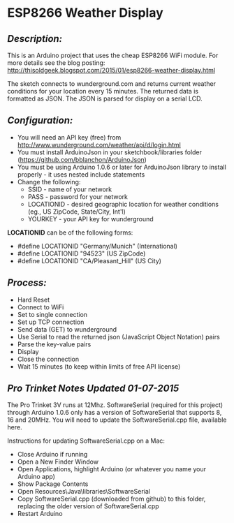 # **ESP8266 Weather Display**
## *Description:*
This is an Arduino project that uses the cheap ESP8266 WiFi module. 
For more details see the blog posting: http://thisoldgeek.blogspot.com/2015/01/esp8266-weather-display.html


The sketch connects to wunderground.com and returns current weather conditions
for your location every 15 minutes. The returned data is formatted as JSON. The
JSON is parsed for display on a serial LCD.

## *Configuration:*
* You will need an API key (free) from http://www.wunderground.com/weather/api/d/login.html
* You must install ArduinoJson in your sketchbook/libraries folder (https://github.com/bblanchon/ArduinoJson)
* You must be using Arduino 1.0.6 or later for ArduinoJson library to install properly - it uses nested include statements
* Change the following:
  * SSID - name of your network
  * PASS - password for your network
  * LOCATIONID - desired geographic location for weather conditions (eg., US ZipCode, State/City, Int'l)
  * YOURKEY - your API key for wunderground

**LOCATIONID** can be of the following forms:
* #define LOCATIONID "Germany/Munich"  (International)
* #define LOCATIONID "94523"           (US ZipCode)
* #define LOCATIONID "CA/Pleasant_Hill" (US City)

## *Process:*
* Hard Reset
* Connect to WiFi
* Set to single connection
* Set up TCP connection
* Send data (GET) to wunderground
* Use Serial to read the returned json (JavaScript Object Notation) pairs
* Parse the key-value pairs
* Display 
* Close the connection
* Wait 15 minutes (to keep within limits of free API license)

## *Pro Trinket Notes Updated 01-07-2015*
The Pro Trinket 3V runs at 12Mhz. SoftwareSerial (required for this project) through Arduino 1.0.6
only has a version of SoftwareSerial that supports 8, 16 and 20MHz. You will need to update the 
SoftwareSerial.cpp file, available here.

Instructions for updating SoftwareSerial.cpp on a Mac:
* Close Arduino if running
* Open a New Finder Window
* Open Applications, highlight Arduino (or whatever you name your Arduino app)
* Show Package Contents
* Open Resources\Java\libraries\SoftwareSerial
* Copy SoftwareSerial.cpp (downloaded from github) to this folder, replacing the older version of SoftwareSerial.cpp
* Restart Arduino





























